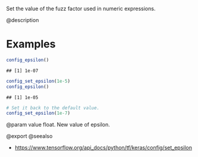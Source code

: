 Set the value of the fuzz factor used in numeric expressions.

@description

# Examples

```r
config_epsilon()
```

```
## [1] 1e-07
```


```r
config_set_epsilon(1e-5)
config_epsilon()
```

```
## [1] 1e-05
```


```r
# Set it back to the default value.
config_set_epsilon(1e-7)
```

@param value float. New value of epsilon.

@export
@seealso
+ <https://www.tensorflow.org/api_docs/python/tf/keras/config/set_epsilon>
